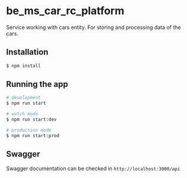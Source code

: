 # be_ms_car_rc_platform

Service working with cars entity. For storing and processing data of the cars.

## Installation

```bash
$ npm install
```

## Running the app

```bash
# development
$ npm run start

# watch mode
$ npm run start:dev

# production mode
$ npm run start:prod
```

## Swagger

Swagger documentation can be checked in `http://localhost:3000/api`
